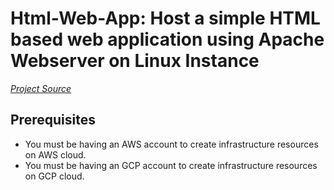 # Html-Web-App: Host a simple HTML based web application using Apache Webserver on Linux Instance

[*Project Source*](https://devopsrealtime.com/setup-apache-webserver-on-aws-ec2-instance/)

## Prerequisites
  * You must be having an AWS account to create infrastructure resources on AWS cloud.
  * You must be having an GCP account to create infrastructure resources on GCP cloud.


